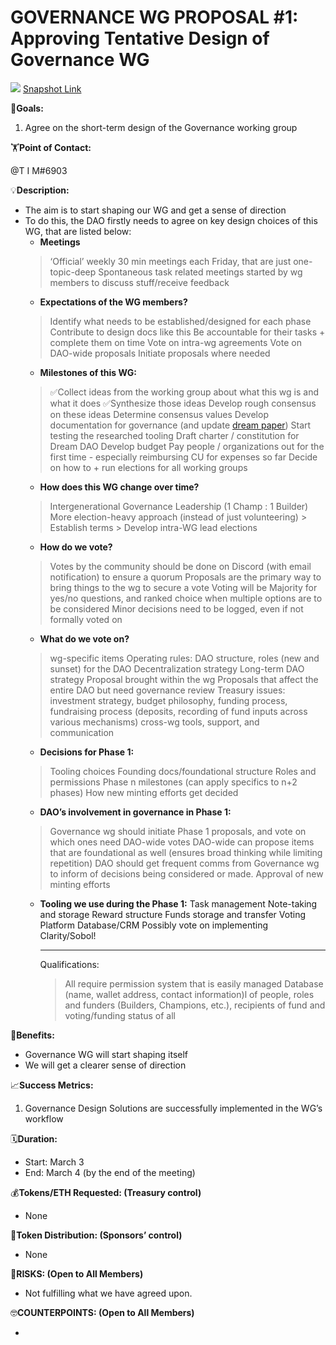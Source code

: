 # GOVERNANCE WG PROPOSAL #1: Approving Tentative Design of Governance WG
![](https://i.imgur.com/4LICc8u.png)
[Snapshot Link ](
https://snapshot.org/#/thedreamdao.eth/proposal/0x1cf93433e53c157c647bd2b07a66d16327bedf09085c08b38477d93340afa548)

🎯**Goals:**

1. Agree on the short-term design of the Governance working group 

🏋️**Point of Contact:**

@T I M#6903

💡**Description:**

- The aim is to start shaping our WG and get a sense of direction
- To do this, the DAO firstly needs to agree on key design choices of this WG, that are listed below:
    - **Meetings**
    > ‘Official’ weekly 30 min meetings each Friday, that are just one-topic-deep
    > Spontaneous task related meetings started by wg members to discuss stuff/receive feedback
    - **Expectations of the WG members?**
    > Identify what needs to be established/designed for each phase
    > Contribute to design docs like this
    > Be accountable for their tasks + complete them on time
    > Vote on intra-wg agreements
    > Vote on DAO-wide proposals
    > Initiate proposals where needed
    - **Milestones of this WG:**
    > ✅Collect ideas from the working group about what this wg is and what it does
    > ✅Synthesize those ideas
    > Develop rough consensus on these ideas
    > Determine consensus values
    > Develop documentation for governance (and update [dream paper](https://www.notion.so/Civics-Unplugged-s-Dream-DAO-A-Deeper-Dive-5142d24477064342b71267242f15749b))
    > Start testing the researched tooling
    > Draft charter / constitution for Dream DAO
    > Develop budget
    > Pay people / organizations out for the first time - especially reimbursing CU for expenses so far
    > Decide on how to + run elections for all working groups
    - **How does this WG change over time?**
    > Intergenerational Governance Leadership (1 Champ : 1 Builder)
    > More election-heavy approach (instead of just volunteering)
        > Establish terms 
        > Develop intra-WG lead elections
    - **How do we vote?**
    > Votes by the community should be done on Discord (with email notification) to ensure a quorum
    > Proposals are the primary way to bring things to the wg to secure a vote
    > Voting will be Majority for yes/no questions, and ranked choice when multiple options are to be considered
    > Minor decisions need to be logged, even if not formally voted on
    - **What do we vote on?**
    > wg-specific items
    > Operating rules: DAO structure, roles (new and sunset) for the DAO
    > Decentralization strategy
    > Long-term DAO strategy
    > Proposal brought within the wg
    > Proposals that affect the entire DAO but need governance review
    > Treasury issues: investment strategy, budget philosophy, funding process, fundraising process (deposits, recording of fund inputs across various mechanisms)
    > cross-wg tools, support, and communication
    - **Decisions for Phase 1:**
    > Tooling choices
    > Founding docs/foundational structure
    > Roles and permissions
    > Phase n milestones (can apply specifics to n+2 phases)
    > How new minting efforts get decided
    - **DAO’s involvement in governance in Phase 1:**
    > Governance wg should initiate Phase 1 proposals, and vote on which ones need DAO-wide votes
    > DAO-wide can propose items that are foundational as well (ensures broad thinking while limiting repetition)
    > DAO should get frequent comms from Governance wg to inform of decisions being considered or made.
    > Approval of new minting efforts
    - **Tooling we use during the Phase 1:**
    Task management
    Note-taking and storage
    Reward structure
    Funds storage and transfer
    Voting Platform
    Database/CRM
    Possibly vote on implementing Clarity/Sobol!
        
        ---
        
        Qualifications:
        > All require permission system that is easily managed 
        > Database (name, wallet address, contact information)l of people, roles and funders (Builders, Champions, etc.), recipients of fund and voting/funding status of all
        

💚**Benefits:**

- Governance WG will start shaping itself
- We will get a clearer sense of direction

📈**Success Metrics:**

1. Governance Design Solutions are successfully implemented in the WG’s workflow

🗓️**Duration:**

- Start: March 3
- End: March 4 (by the end of the meeting)

💰**Tokens/ETH Requested: (Treasury control)**

- None

💸**Token Distribution: (Sponsors’ control)**

- None

🤨**RISKS: (Open to All Members)**

- Not fulfilling what we have agreed upon.

🤓**COUNTERPOINTS: (Open to All Members)**

-
